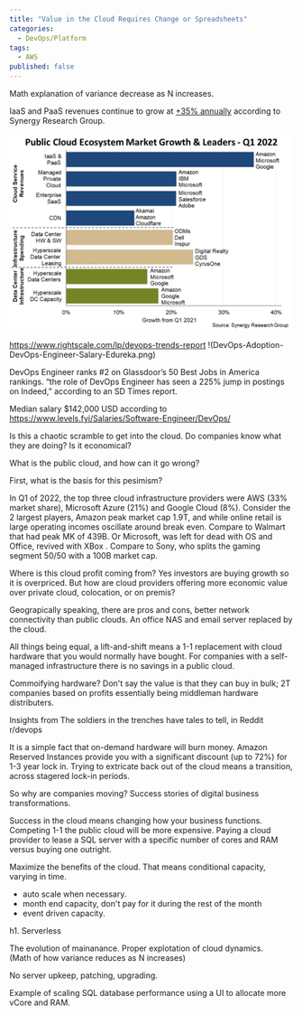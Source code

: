 ```yaml
---
title: "Value in the Cloud Requires Change or Spreadsheets"
categories:
  - DevOps/Platform
tags:
  - AWS
published: false
---
```


Math explanation of variance decrease as N increases.

IaaS and PaaS revenues continue to grow
at [+35% annually](https://www.srgresearch.com/articles/public-cloud-ecosystem-quarterly-revenues-leap-26-to-126-billion-in-q1)
according to Synergy Research Group.

![Public Cloud Ecosystem Growth Q1 2022](/assets/images/2022/08/cloud_ecosystem_Q122.jpeg)

https://www.rightscale.com/lp/devops-trends-report
!(DevOps-Adoption-DevOps-Engineer-Salary-Edureka.png)

DevOps Engineer ranks #2 on Glassdoor’s 50 Best Jobs in America rankings. “the role of DevOps Engineer has seen a 225%
jump in postings on Indeed,” according to an SD Times report.

Median salary $142,000 USD according to https://www.levels.fyi/Salaries/Software-Engineer/DevOps/

Is this a chaotic scramble to get into the cloud. Do companies know what they are doing? Is it economical?

What is the public cloud, and how can it go wrong?

First, what is the basis for this pesimism?

In Q1 of 2022, the top three cloud infrastructure providers were AWS (33% market share), Microsoft Azure (21%) and
Google Cloud (8%).
Consider the 2 largest players, Amazon peak market cap 1.9T, and while online retail is large operating incomes
oscillate around break even. Compare to Walmart that had peak MK of 439B. Or Microsoft, was left for dead with OS and
Office, revived with XBox . Compare to Sony, who splits the gaming segment 50/50 with a 100B market cap.

Where is this cloud profit coming from? Yes investors are buying growth so it is overpriced. But how are cloud providers
offering more economic value over private cloud, colocation, or on premis?

Geograpically speaking, there are pros and cons, better network connectivity than public clouds. An office NAS and email
server replaced by the cloud.

All things being equal, a lift-and-shift means a 1-1 replacement with cloud hardware that you would normally have
bought. For companies with a self-managed infrastructure there is no savings in a public cloud.

Commoifying hardware? Don't say the value is that they can buy in bulk; 2T companies based on profits essentially being
middleman hardware distributers.

Insights from The soldiers in the trenches have tales to tell, in Reddit r/devops

It is a simple fact that on-demand hardware will burn money. Amazon Reserved Instances provide you with a significant
discount (up to 72%) for 1-3 year lock in. Trying to extricate back out of the cloud means a transition, across stagered
lock-in periods.

So why are companies moving? Success stories of digital business transformations.

Success in the cloud means changing how your business functions. Competing 1-1 the public cloud will be more expensive.
Paying a cloud provider to lease a SQL server with a specific number of cores and RAM versus buying one outright.

Maximize the benefits of the cloud. That means conditional capacity, varying in time.

- auto scale when necessary.
- month end capacity, don't pay for it during the rest of the month
- event driven capacity.

h1. Serverless

The evolution of mainanance. Proper explotation of cloud dynamics.  
(Math of how variance reduces as N increases)

No server upkeep, patching, upgrading.

Example of scaling SQL database performance using a UI to allocate more vCore and RAM.  




